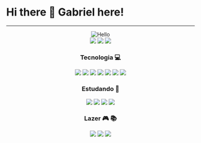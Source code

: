 # **Hi there 👋 Gabriel here!**
---------------------
<div align="center">
<img src ="https://i.giphy.com/media/srk64M0dMy6syQm8or/giphy.webp" alt="Hello"/>

<div>
<a href="https://www.linkedin.com/in/gmessiasp/"><img src ="https://img.shields.io/badge/GMessias-0077B5?style=for-the-badge&logo=linkedin&logoColor=white"/></a>
<a href="mailto:gmessiasp@gmail.com"><img src ="https://img.shields.io/badge/gmessiasp@gmail.com-D14836?style=for-the-badge&logo=gmail&logoColor=white"/></a>
<a href="https://www.instagram.com/gmessiasp/"><img src ="https://img.shields.io/badge/gmessiasp-E4405F?style=for-the-badge&logo=instagram&logoColor=white"/></a>
</div>

### **Tecnologia** :computer:

<div>
<img src ="https://img.shields.io/badge/Python-3776AB?style=for-the-badge&logo=python&logoColor=white"/>
<img src ="https://img.shields.io/badge/Django-092E20?style=for-the-badge&logo=django&logoColor=green"/>
<img src ="https://img.shields.io/badge/HTML5-E34F26?style=for-the-badge&logo=html5&logoColor=white"/>
<img src ="https://img.shields.io/badge/CSS3-1572B6?style=for-the-badge&logo=css3&logoColor=white"/>
<img src ="https://img.shields.io/badge/JavaScript-323330?style=for-the-badge&logo=javascript&logoColor=F7DF1E"/>
<img src ="https://img.shields.io/badge/Photoshop-31A8FF?style=for-the-badge&logo=Adobe%20Photoshop&logoColor=black"/>
<img src ="https://img.shields.io/badge/Illustrator-FF9A00?style=for-the-badge&logo=adobe%20illustrator&logoColor=white"/>
</div>
  
### **Estudando** :book:

<div>
<img src ="https://img.shields.io/badge/C%23-239120?style=for-the-badge&logo=c-sharp&logoColor=white"/>
<img src ="https://img.shields.io/badge/Node.js-339933?style=for-the-badge&logo=nodedotjs&logoColor=white"/>
<img src ="https://img.shields.io/badge/Docker-2CA5E0?style=for-the-badge&logo=docker&logoColor=white"/>
<img src ="https://img.shields.io/badge/Unity-100000?style=for-the-badge&logo=unity&logoColor=white"/>
<!-- <img src ="https://img.shields.io/badge/React-20232A?style=for-the-badge&logo=react&logoColor=61DAFB"/> -->
<!-- <img src ="https://img.shields.io/badge/Dart-0175C2?style=for-the-badge&logo=dart&logoColor=white"/> -->
<!-- <img src ="https://img.shields.io/badge/Flutter-02569B?style=for-the-badge&logo=flutter&logoColor=white"/> -->
<!-- <img src ="https://img.shields.io/badge/Kotlin-0095D5?&style=for-the-badge&logo=kotlin&logoColor=white"/> -->
</div>

### **Lazer** :video_game: :books:

<div>
<img src ="https://img.shields.io/badge/Steam-000000?style=for-the-badge&logo=steam&logoColor=white"/>
<img src ="https://img.shields.io/badge/PlayStation-003791?style=for-the-badge&logo=playstation&logoColor=white"/>
<img src ="https://img.shields.io/badge/Kindle-30363D?style=for-the-badge&logo=GitHub-Kindle&logoColor=#white"/>
</div>

<!--
### **Sobre**  :mag:
<p> :rocket: Nasci em Goiânia, no estado de Goiás. Faço Ciência da Computação na UFG, e sou um grande amante da tecnologia. :rocket:</br>
<p>:boom: Quero me tornar um <strong>grande desenvolvedor</strong>. Para isto, procuro trabalhar no desenvolvimento e por fora vou desenvolvendo meu jogo onde quero contar uma história fictícia <strong>emocionante</strong>. :boom:</br>
<p>:brazil: :computer: Comecei a trabalhar no <strong>Tribunal Regional Eleitoral de Goiás</strong> como estagiário, comecei como suporte e fui convidado a participar de um grande projeto, que obviamente topei. Dois meses depois viajei para <strong>Salvador/BA</strong> e poucas semanas depois para <strong>Campo Grande/MS</strong> para implementar esse projeto. Foi uma experiência muito daora e o sentimento de estar automatizando e trazendo soluções para um órgão tão grande é muito satisfatório. Consequência disso fomos reconhecidos pelo presidente do TRE/MS pelo trabalho prestado. Me sinto bastante honrado! :sunglasses:</br>
<p>:necktie: :computer: Trabalhei como estagiário na <strong>Comissão Permanente do Pessoal Docente</strong> da UFG como suporte ao usuário.</br>
<p>:wrench: :robot: Ingressei no <strong>Pequi Mecânico</strong>, que é um fantástico grupo de robótica da UFG. Em 2017 ganhamos um <strong>prêmio</strong> de <strong>reconhecimento da UFG</strong>. Ano seguinte fui capitão da modalidade <strong>2d Soccer Simulation</strong> e coordenei uma equipe de 4 pessoas.</br>
:trophy: <a href="https://ww2.inf.ufg.br/node/1175/">Reconhecimento da UFG</a> :trophy: 
<p>:necktie: :computer: Fui colaborador da <strong>Empresa Júnior Level 5</strong>, onde apliquei conhecimentos da faculdade e aprendi muito a trabalhar em equipe. Tenho um grande carinho com as pessoas de lá e foi <strong>meu primeiro passo</strong> como profissional.
-->
</div>
